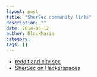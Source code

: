 ```yaml
---
layout: post
title: "SherSec community links"
description: ""
date: 2014-06-12
author: BlackMaria
category: 
tags: []
---
```



* [reddit and city sec](http://www.reddit.com/r/netsec/wiki/meetups/citysec)
* [SherSec on Hackerspaces](https://wiki.hackerspaces.org/SherSec)
